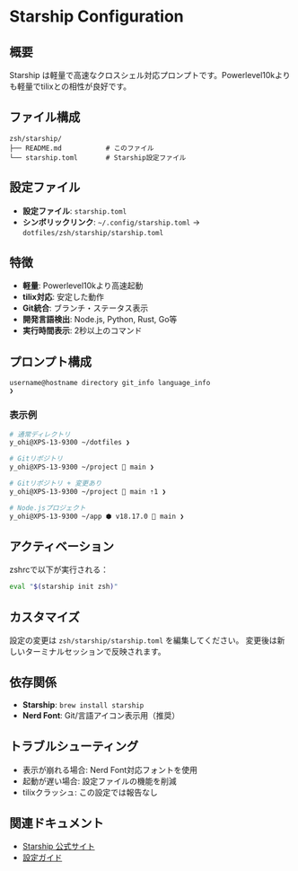 # Starship Configuration

## 概要
Starship は軽量で高速なクロスシェル対応プロンプトです。Powerlevel10kよりも軽量でtilixとの相性が良好です。

## ファイル構成
```
zsh/starship/
├── README.md           # このファイル
└── starship.toml       # Starship設定ファイル
```

## 設定ファイル
- **設定ファイル**: `starship.toml`
- **シンボリックリンク**: `~/.config/starship.toml` → `dotfiles/zsh/starship/starship.toml`

## 特徴
- **軽量**: Powerlevel10kより高速起動
- **tilix対応**: 安定した動作
- **Git統合**: ブランチ・ステータス表示
- **開発言語検出**: Node.js, Python, Rust, Go等
- **実行時間表示**: 2秒以上のコマンド

## プロンプト構成
```
username@hostname directory git_info language_info
❯
```

### 表示例
```bash
# 通常ディレクトリ
y_ohi@XPS-13-9300 ~/dotfiles ❯

# Gitリポジトリ
y_ohi@XPS-13-9300 ~/project 🌱 main ❯

# Gitリポジトリ + 変更あり
y_ohi@XPS-13-9300 ~/project 🌱 main ⇡1 ❯

# Node.jsプロジェクト
y_ohi@XPS-13-9300 ~/app ⬢ v18.17.0 🌱 main ❯
```

## アクティベーション
zshrcで以下が実行される：
```bash
eval "$(starship init zsh)"
```

## カスタマイズ
設定の変更は `zsh/starship/starship.toml` を編集してください。
変更後は新しいターミナルセッションで反映されます。

## 依存関係
- **Starship**: `brew install starship`
- **Nerd Font**: Git/言語アイコン表示用（推奨）

## トラブルシューティング
- 表示が崩れる場合: Nerd Font対応フォントを使用
- 起動が遅い場合: 設定ファイルの機能を削減
- tilixクラッシュ: この設定では報告なし

## 関連ドキュメント
- [Starship 公式サイト](https://starship.rs/)
- [設定ガイド](https://starship.rs/config/)


